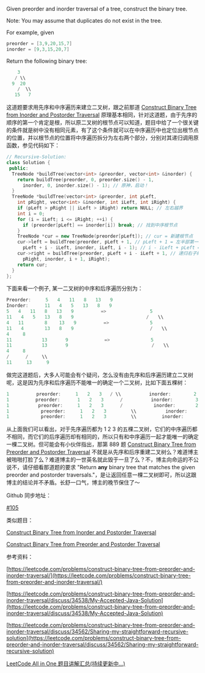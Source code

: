 Given preorder and inorder traversal of a tree, construct the binary tree.

Note: You may assume that duplicates do not exist in the tree.

For example, given

```cpp
preorder = [3,9,20,15,7]
inorder = [9,3,15,20,7]
```

Return the following binary tree:

```cpp
    3
   / \\
  9  20
    /  \\
   15   7
```

这道题要求用先序和中序遍历来建立二叉树，跟之前那道 [Construct Binary Tree from Inorder and Postorder Traversal](http://www.cnblogs.com/grandyang/p/4296193.html) 原理基本相同，针对这道题，由于先序的顺序的第一个肯定是根，所以原二叉树的根节点可以知道，题目中给了一个很关键的条件就是树中没有相同元素，有了这个条件就可以在中序遍历中也定位出根节点的位置，并以根节点的位置将中序遍历拆分为左右两个部分，分别对其递归调用原函数，参见代码如下：

```cpp
// Recursive-Solution:
class Solution {
 public:
  TreeNode *buildTree(vector<int> &preorder, vector<int> &inorder) {
    return buildTree(preorder, 0, preorder.size() - 1,
      inorder, 0, inorder.size() - 1); // 原神，启动！
  }
  TreeNode *buildTree(vector<int> &preorder, int pLeft,
    int pRight, vector<int> &inorder, int iLeft, int iRight) {
    if (pLeft > pRight || iLeft > iRight) return NULL; // 左右越界
    int i = 0;
    for (i = iLeft; i <= iRight; ++i) {
      if (preorder[pLeft] == inorder[i]) break; // 找到中序根节点
    }
    TreeNode *cur = new TreeNode(preorder[pLeft]); // cur = 新建根节点
    cur->left = buildTree(preorder, pLeft + 1, // pLeft + 1 = 左半部第一
      pLeft + i - iLeft, inorder, iLeft, i - 1); // i - iLeft + pLeft = 左半部最后一个
    cur->right = buildTree(preorder, pLeft + i - iLeft + 1, // 递归右子结点
      pRight, inorder, i + 1, iRight);
    return cur;
  }
};
```

下面来看一个例子, 某一二叉树的中序和后序遍历分别为：

```cpp
Preorder:　  　5　　4　　11　　8　　13　　9
Inorder:　　 　11　　4　　5　　13　　8　　9
5　　4　　11　　8　　13　　9　　　　　　=>　　　　　　　　　 5
11　　4　　5　　13　　8　　9　　　　　　　　　　　　　　　　/　　\\
4　　11　　 　　8　　 13　　9　　　　　　=>　　　　　　　　　5
11　　4　　　　 13　　8　　9　　 　　　　　　　　　　　　　  /　　\\
4　　　8
11　　　　 　　13　　　　9　　　　　　　　=>　　　　　　　　　5
11　　　　　　 13　　　　9　　　　 　　　　　　　　　　　　   /　　\\
4　　　8
/　　　 /     \\
11　　  13　　  9
```

做完这道题后，大多人可能会有个疑问，怎么没有由先序和后序遍历建立二叉树呢，这是因为先序和后序遍历不能唯一的确定一个二叉树，比如下面五棵树：

```cpp
1　　　　　　preorder:　　  1　　2　　3   / \\　　　　　  inorder:　　     2
1   　　　　preorder:　　   1　　2　　3      / 　　　　　 inorder:　　     3　　2　　1    2 　　　　     postorder: 　　3　　2　　1   / 3
1　　　　    preorder:　　  1　　2　　3      / 　　　　　  inorder:　　    2　　3　　1    2 　　　　　　postorder:　　3　　2　　1      \\       3
1　　　　     preorder:　　  1　　2　　3         \\ 　　　　   inorder:　　    1　　3　　2          2 　　　　 postorder:　　3　　2　　1         /       3
1　　　　     preorder:　　  1　　2　　3         \\ 　　　　　inorder:　　    1　　2　　3          2 　　　　 postorder:　　3　　2　　1            \\　　　　3　　1　　3 2    3　　  　　 postorder:　　 2　　3　　1
```

从上面我们可以看出，对于先序遍历都为 1 2 3 的五棵二叉树，它们的中序遍历都不相同，而它们的后序遍历却有相同的，所以只有和中序遍历一起才能唯一的确定一棵二叉树。但可能会有小伙伴指出，那第 889 题 [Construct Binary Tree from Preorder and Postorder Traversal](https://www.cnblogs.com/grandyang/p/10909191.html) 不就是从先序和后序重建二叉树么？难道博主被啪啪打脸了么？难道博主的一世英名就此毁于一旦了么？不，博主向命运的不公说不，请仔细看那道题的要求 "Return **any** binary tree that matches the given preorder and postorder traversals."，是让返回任意一棵二叉树即可，所以这跟博主的结论并不矛盾。长舒一口气，博主的晚节保住了～

Github 同步地址：

[#105](https://github.com/grandyang/leetcode/issues/105)

类似题目：

[Construct Binary Tree from Inorder and Postorder Traversal](http://www.cnblogs.com/grandyang/p/4296193.html)

[Construct Binary Tree from Preorder and Postorder Traversal](https://www.cnblogs.com/grandyang/p/10909191.html)

参考资料：

[https://leetcode.com/problems/construct-binary-tree-from-preorder-and-inorder-traversal/](https://leetcode.com/problems/construct-binary-tree-from-preorder-and-inorder-traversal/)

[https://leetcode.com/problems/construct-binary-tree-from-preorder-and-inorder-traversal/discuss/34538/My-Accepted-Java-Solution](https://leetcode.com/problems/construct-binary-tree-from-preorder-and-inorder-traversal/discuss/34538/My-Accepted-Java-Solution)

[https://leetcode.com/problems/construct-binary-tree-from-preorder-and-inorder-traversal/discuss/34562/Sharing-my-straightforward-recursive-solution](https://leetcode.com/problems/construct-binary-tree-from-preorder-and-inorder-traversal/discuss/34562/Sharing-my-straightforward-recursive-solution)

[LeetCode All in One 题目讲解汇总(持续更新中...)](http://www.cnblogs.com/grandyang/p/4606334.html)
